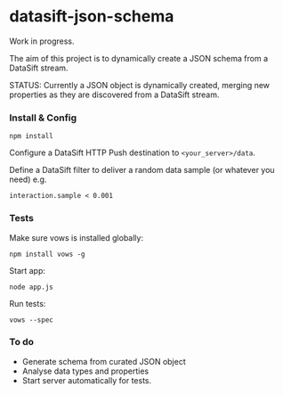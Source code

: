 datasift-json-schema
====================

Work in progress.

The aim of this project is to dynamically create a JSON schema from a DataSift stream.

STATUS: Currently a JSON object is dynamically created, merging new properties as they are discovered from a DataSift stream.


### Install & Config

```npm install```

Configure a DataSift HTTP Push destination to ```<your_server>/data```.

Define a DataSift filter to deliver a random data sample (or whatever you need) e.g.

```interaction.sample < 0.001```

### Tests

Make sure vows is installed globally:

```npm install vows -g```

Start app:

```node app.js```

Run tests:

```vows --spec```


### To do

 * Generate schema from curated JSON object
 * Analyse data types and properties
 * Start server automatically for tests.

